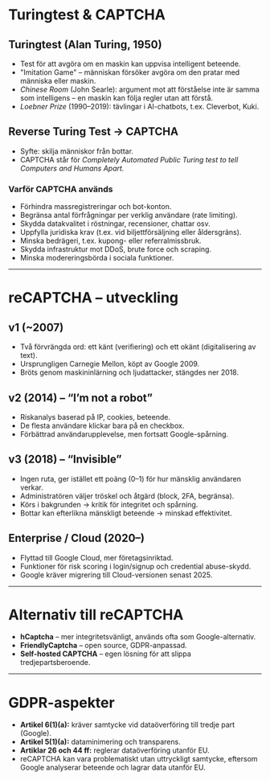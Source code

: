 # Turingtest & CAPTCHA

## Turingtest (Alan Turing, 1950)
- Test för att avgöra om en maskin kan uppvisa intelligent beteende.  
- "Imitation Game" – människan försöker avgöra om den pratar med människa eller maskin.  
- *Chinese Room* (John Searle): argument mot att förståelse inte är samma som intelligens – en maskin kan följa regler utan att förstå.  
- *Loebner Prize* (1990–2019): tävlingar i AI-chatbots, t.ex. Cleverbot, Kuki.

## Reverse Turing Test → CAPTCHA
- Syfte: skilja människor från bottar.  
- CAPTCHA står för *Completely Automated Public Turing test to tell Computers and Humans Apart.*

### Varför CAPTCHA används
- Förhindra massregistreringar och bot-konton.  
- Begränsa antal förfrågningar per verklig användare (rate limiting).  
- Skydda datakvalitet i röstningar, recensioner, chattar osv.  
- Uppfylla juridiska krav (t.ex. vid biljettförsäljning eller åldersgräns).  
- Minska bedrägeri, t.ex. kupong- eller referralmissbruk.  
- Skydda infrastruktur mot DDoS, brute force och scraping.  
- Minska modereringsbörda i sociala funktioner.

---

# reCAPTCHA – utveckling

## v1 (~2007)
- Två förvrängda ord: ett känt (verifiering) och ett okänt (digitalisering av text).  
- Ursprungligen Carnegie Mellon, köpt av Google 2009.  
- Bröts genom maskininlärning och ljudattacker, stängdes ner 2018.

## v2 (2014) – “I’m not a robot”
- Riskanalys baserad på IP, cookies, beteende.  
- De flesta användare klickar bara på en checkbox.  
- Förbättrad användarupplevelse, men fortsatt Google-spårning.

## v3 (2018) – “Invisible”
- Ingen ruta, ger istället ett poäng (0–1) för hur mänsklig användaren verkar.  
- Administratören väljer tröskel och åtgärd (block, 2FA, begränsa).  
- Körs i bakgrunden → kritik för integritet och spårning.  
- Bottar kan efterlikna mänskligt beteende → minskad effektivitet.

## Enterprise / Cloud (2020–)
- Flyttad till Google Cloud, mer företagsinriktad.  
- Funktioner för risk scoring i login/signup och credential abuse-skydd.  
- Google kräver migrering till Cloud-versionen senast 2025.

---

# Alternativ till reCAPTCHA
- **hCaptcha** – mer integritetsvänligt, används ofta som Google-alternativ.  
- **FriendlyCaptcha** – open source, GDPR-anpassad.  
- **Self-hosted CAPTCHA** – egen lösning för att slippa tredjepartsberoende.

---

# GDPR-aspekter
- **Artikel 6(1)(a):** kräver samtycke vid dataöverföring till tredje part (Google).  
- **Artikel 5(1)(a):** dataminimering och transparens.  
- **Artiklar 26 och 44 ff:** reglerar dataöverföring utanför EU.  
- reCAPTCHA kan vara problematiskt utan uttryckligt samtycke, eftersom Google analyserar beteende och lagrar data utanför EU.
